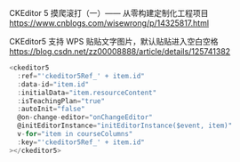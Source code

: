 CKEditor 5 摸爬滚打（一）—— 从零构建定制化工程项目
https://www.cnblogs.com/wisewrong/p/14325817.html

CKEditor5 支持 WPS 贴贴文字图片，默认贴贴进入空白空格
https://blog.csdn.net/zz00008888/article/details/125741382


```javascript
<ckeditor5
  :ref="'ckeditor5Ref_' + item.id"
  :data-id="item.id"
  :initialData="item.resourceContent"
  :isTeachingPlan="true"
  :autoInit="false"
  @on-change-editor="onChangeEditor"
  @initEditorInstance="initEditorInstance($event, item)"
  v-for="item in courseColumns"
  :key="'ckeditor5Ref_' + item.id"
></ckeditor5>
```